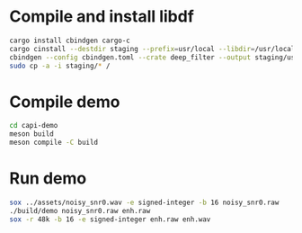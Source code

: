 # Compile and install libdf

```bash
cargo install cbindgen cargo-c
cargo cinstall --destdir staging --prefix=usr/local --libdir=/usr/local/lib64 -p deep_filter
cbindgen --config cbindgen.toml --crate deep_filter --output staging/usr/local/include/df/deep_filter.h
sudo cp -a -i staging/* /
```

# Compile demo

```bash
cd capi-demo
meson build
meson compile -C build
```

# Run demo

```bash
sox ../assets/noisy_snr0.wav -e signed-integer -b 16 noisy_snr0.raw
./build/demo noisy_snr0.raw enh.raw
sox -r 48k -b 16 -e signed-integer enh.raw enh.wav
```
